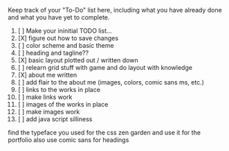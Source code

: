 Keep track of your "To-Do" list here, including what you have already done
and what you have yet to complete.

1. [ ] Make your ininitial TODO list...
2. [X] figure out how to save changes
3. [ ] color scheme and basic theme
4. [ ] heading and tagline??
5. [X] basic layout plotted out / written down
6. [ ] relearn grid stuff with game and do layout with knowledge
7. [X] about me written
8. [ ] add flair to the about me (images, colors, comic sans ms, etc.)
9. [ ] links to the works in place
10. [ ] make links work
11. [ ] images of the works in place
12. [ ] make images work
13. [ ] add java script silliness


find the typeface you used for the css zen garden and use it for the portfolio 
also use comic sans for headings